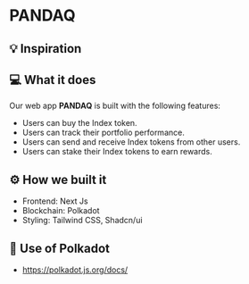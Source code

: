 # PANDAQ

## 💡 Inspiration

## 💻 What it does

Our web app **PANDAQ** is built with the following features:

- Users can buy the Index token.
- Users can track their portfolio performance.
- Users can send and receive Index tokens from other users.
- Users can stake their Index tokens to earn rewards.

## ⚙️ How we built it

- Frontend: Next Js
- Blockchain: Polkadot
- Styling: Tailwind CSS, Shadcn/ui

## 🚀 Use of Polkadot

- https://polkadot.js.org/docs/
